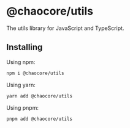 # @chaocore/utils

The utils library for JavaScript and TypeScript.

## Installing

Using npm:

```bash
npm i @chaocore/utils
```

Using yarn:

```bash
yarn add @chaocore/utils
```

Using pnpm:

```bash
pnpm add @chaocore/utils
```